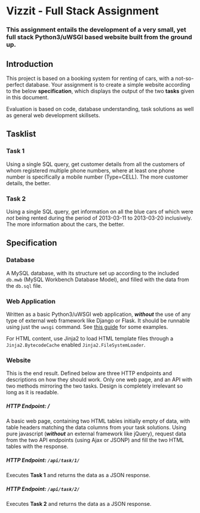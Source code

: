 # Vizzit - Full Stack Assignment
### This assignment entails the development of a very small, yet full stack Python3/uWSGI based website built from the ground up.

## Introduction
This project is based on a booking system for renting of cars, with a not-so-perfect database. Your assignment is to create a simple website according to the below **specification**, which displays the output of the two **tasks** given in this document.

Evaluation is based on code, database understanding, task solutions as well as general web development skillsets.

## Tasklist
### Task 1
Using a single SQL query, get customer details from all the customers of whom registered multiple phone numbers, where at least one phone number is specifically a mobile number (Type=CELL). The more customer details, the better.

### Task 2
Using a single SQL query, get information on all the blue cars of which were *not* being rented during the period of 2013­-03­-11 to 2013­-03­-20 inclusively. The more information about the cars, the better.

## Specification

### Database
A MySQL database, with its structure set up according to the included `db.mwb` (MySQL Workbench Database Model), and filled with the data from the `db.sql` file.

### Web Application
Written as a basic Python3/uWSGI web application, ***without*** the use of any type of external web framework like Django or Flask. It should be runnable using just the `uwsgi` command. See [this guide](https://uwsgi-docs.readthedocs.io/en/latest/WSGIquickstart.html) for some examples.

For HTML content, use Jinja2 to load HTML template files through a `Jinja2.BytecodeCache` enabled `Jinja2.FileSystemLoader`.

### Website
This is the end result. Defined below are three HTTP endpoints and descriptions on how they should work. Only one web page, and an API with two methods mirroring the two tasks. Design is completely irrelevant so long as it is readable.

##### HTTP Endpoint: /
A basic web page, containing two HTML tables initially empty of data, with table headers matching the data columns from your task solutions. Using pure javascript (***without*** an external framework like jQuery), request data from the two API endpoints (using Ajax or JSONP) and fill the two HTML tables with the response.

##### HTTP Endpoint: `/api/task/1/`
Executes **Task 1** and returns the data as a JSON response.

##### HTTP Endpoint: `/api/task/2/`
Executes **Task 2** and returns the data as a JSON response.

